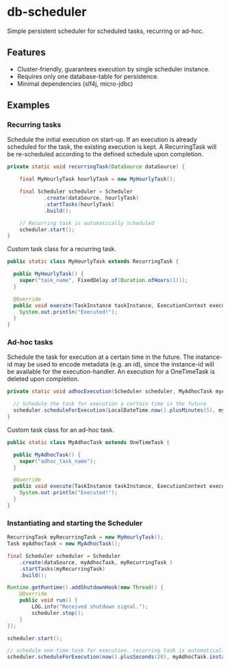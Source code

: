 # db-scheduler

Simple persistent scheduler for scheduled tasks, recurring or ad-hoc.

## Features

* Cluster-friendly, guarantees execution by single scheduler instance.
* Requires only one database-table for persistence.
* Minimal dependencies (slf4j, micro-jdbc)


## Examples
### Recurring tasks

Schedule the initial execution on start-up. If an execution is already scheduled for the task, the existing execution is kept. A RecurringTask will be re-scheduled according to the defined schedule upon completion.

```java
private static void recurringTask(DataSource dataSource) {

    final MyHourlyTask hourlyTask = new MyHourlyTask();

    final Scheduler scheduler = Scheduler
            .create(dataSource, hourlyTask)
            .startTasks(hourlyTask)
            .build();

    // Recurring task is automatically scheduled
    scheduler.start();
}
```

Custom task class for a recurring task.

```java
public static class MyHourlyTask extends RecurringTask {

  public MyHourlyTask() {
    super("task_name", FixedDelay.of(Duration.ofHours(1)));
  }

  @Override
  public void execute(TaskInstance taskInstance, ExecutionContext executionContext) {
    System.out.println("Executed!");
  }
}
```



### Ad-hoc tasks

Schedule the task for execution at a certain time in the future. The instance-id may be used to encode metadata (e.g. an id), since the instance-id will be available for the execution-handler. An execution for a OneTimeTask is deleted upon completion.

```java
private static void adhocExecution(Scheduler scheduler, MyAdhocTask myAdhocTask) {

  // Schedule the task for execution a certain time in the future
  scheduler.scheduleForExecution(LocalDateTime.now().plusMinutes(5), myAdhocTask.instance("1045"));
}
```

Custom task class for an ad-hoc task.

```java
public static class MyAdhocTask extends OneTimeTask {

  public MyAdhocTask() {
    super("adhoc_task_name");
  }

  @Override
  public void execute(TaskInstance taskInstance, ExecutionContext executionContext) {
    System.out.println("Executed!");
  }
}
```




### Instantiating and starting the Scheduler

```java
RecurringTask myRecurringTask = new MyHourlyTask();
Task myAdhocTask = new MyAdhocTask();

final Scheduler scheduler = Scheduler
    .create(dataSource, myAdhocTask, myRecurringTask )
    .startTasks(myRecurringTask)
    .build();

Runtime.getRuntime().addShutdownHook(new Thread() {
    @Override
    public void run() {
        LOG.info("Received shutdown signal.");
        scheduler.stop();
    }
});

scheduler.start();

// schedule one-time task for execution. recurring task is automatically scheduled
scheduler.scheduleForExecution(now().plusSeconds(20), myAdhocTask.instance("1045"));
```
